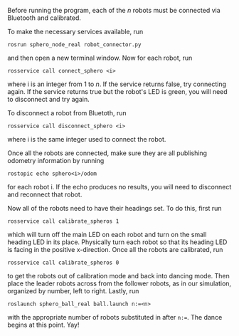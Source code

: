 Before running the program, each of the *n* robots must be connected via Bluetooth and calibrated.

To make the necessary services available, run

    rosrun sphero_node_real robot_connector.py

and then open a new terminal window. Now for each robot, run

    rosservice call connect_sphero <i>

where i is an integer from 1 to *n*. If the service returns false, try connecting again. If the service returns true but the robot's LED is green, you will need to disconnect and try again.

To disconnect a robot from Bluetoth, run

    rosservice call disconnect_sphero <i>

where i is the same integer used to connect the robot.

Once all the robots are connected, make sure they are all publishing odometry information by running

    rostopic echo sphero<i>/odom

for each robot i. If the echo produces no results, you will need to disconnect and reconnect that robot.

Now all of the robots need to have their headings set. To do this, first run

    rosservice call calibrate_spheros 1

which will turn off the main LED on each robot and turn on the small heading LED in its place. Physically turn each robot so that its heading LED is facing in the positive x-direction. Once all the robots are calibrated, run

    rosservice call calibrate_spheros 0

to get the robots out of calibration mode and back into dancing mode. Then place the leader robots across from the follower robots, as in our simulation, organized by number, left to right. Lastly, run

    roslaunch sphero_ball_real ball.launch n:=<n>

with the appropriate number of robots substituted in after `n:=`. The dance begins at this point. Yay!

